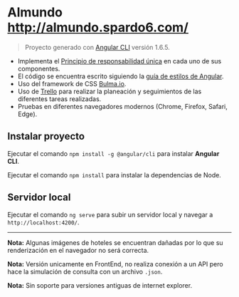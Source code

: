# Almundo http://almundo.spardo6.com/

> Proyecto generado con [Angular CLI](https://github.com/angular/angular-cli) versión 1.6.5.

* Implementa el [Principio de responsabilidad única](https://es.wikipedia.org/wiki/Principio_de_responsabilidad_%C3%BAnica) en cada uno de sus componentes.
* El código se encuentra escrito siguiendo la [guía de estilos de Angular](https://angular.io/guide/styleguide).
* Uso del framework de CSS [Bulma.io](https://bulma.io/).
* Uso de [Trello](https://trello.com/) para realizar la planeación y seguimientos de las diferentes tareas realizadas.
* Pruebas en diferentes navegadores modernos (Chrome, Firefox, Safari, Edge).

## Instalar proyecto

Ejecutar el comando `npm install -g @angular/cli` para instalar **Angular CLI**.

Ejecutar el comando `npm install` para instalar la dependencias de Node.

## Servidor local

Ejecutar el comando `ng serve` para subir un servidor local y navegar a `http://localhost:4200/`.

---

**Nota:** Algunas imágenes de hoteles se encuentran dañadas por lo que su renderización en el navegador no será correcta.

**Nota:** Versión unicamente en FrontEnd, no realiza conexión a un API pero hace la simulación de consulta con un archivo `.json`.

**Nota:** Sin soporte para versiones antiguas de internet explorer.
